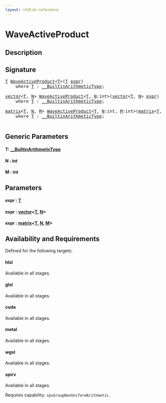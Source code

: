 ```yaml
---
layout: stdlib-reference
---
```


# WaveActiveProduct

## Description





## Signature 

<pre>
<a href="waveactiveproduct-04a.html#typeparam-T" class="code_type">T</a> <a href="waveactiveproduct-04a.html">WaveActiveProduct</a>&lt;<a href="waveactiveproduct-04a.html#typeparam-T" class="code_type">T</a>&gt;(<a href="waveactiveproduct-04a.html#typeparam-T" class="code_type">T</a> <a href="waveactiveproduct-04a.html#decl-expr" class="code_param">expr</a>)
    <span class='code_keyword'>where</span> <a href="waveactiveproduct-04a.html#typeparam-T" class="code_type">T</a> : <a href="../interfaces/0_builtinarithmetictype-029j/index.html" class="code_type">__BuiltinArithmeticType</a>;

<a href="../types/vector/index.html" class="code_type">vector</a>&lt;<a href="waveactiveproduct-04a.html#typeparam-T" class="code_type">T</a>, <a href="waveactiveproduct-04a.html#decl-N" class="code_var">N</a>&gt; <a href="waveactiveproduct-04a.html">WaveActiveProduct</a>&lt;<a href="waveactiveproduct-04a.html#typeparam-T" class="code_type">T</a>, <a href="waveactiveproduct-04a.html#decl-N" class="code_var">N</a>:<span class="code_keyword">int</span>&gt;(<a href="../types/vector/index.html" class="code_type">vector</a>&lt;<a href="waveactiveproduct-04a.html#typeparam-T" class="code_type">T</a>, <a href="waveactiveproduct-04a.html#decl-N" class="code_var">N</a>&gt; <a href="waveactiveproduct-04a.html#decl-expr" class="code_param">expr</a>)
    <span class='code_keyword'>where</span> <a href="waveactiveproduct-04a.html#typeparam-T" class="code_type">T</a> : <a href="../interfaces/0_builtinarithmetictype-029j/index.html" class="code_type">__BuiltinArithmeticType</a>;

<a href="../types/matrix/index.html" class="code_type">matrix</a>&lt;<a href="waveactiveproduct-04a.html#typeparam-T" class="code_type">T</a>, <a href="waveactiveproduct-04a.html#decl-N" class="code_var">N</a>, <a href="waveactiveproduct-04a.html#decl-M" class="code_var">M</a>&gt; <a href="waveactiveproduct-04a.html">WaveActiveProduct</a>&lt;<a href="waveactiveproduct-04a.html#typeparam-T" class="code_type">T</a>, <a href="waveactiveproduct-04a.html#decl-N" class="code_var">N</a>:<span class="code_keyword">int</span>, <a href="waveactiveproduct-04a.html#decl-M" class="code_var">M</a>:<span class="code_keyword">int</span>&gt;(<a href="../types/matrix/index.html" class="code_type">matrix</a>&lt;<a href="waveactiveproduct-04a.html#typeparam-T" class="code_type">T</a>, <a href="waveactiveproduct-04a.html#decl-N" class="code_var">N</a>, <a href="waveactiveproduct-04a.html#decl-M" class="code_var">M</a>&gt; <a href="waveactiveproduct-04a.html#decl-expr" class="code_param">expr</a>)
    <span class='code_keyword'>where</span> <a href="waveactiveproduct-04a.html#typeparam-T" class="code_type">T</a> : <a href="../interfaces/0_builtinarithmetictype-029j/index.html" class="code_type">__BuiltinArithmeticType</a>;

</pre>

## Generic Parameters

####  <a id="typeparam-T"></a>T: [\_\_BuiltinArithmeticType](../interfaces/0_builtinarithmetictype-029j/index)
####  <a id="decl-N"></a>N  : int
####  <a id="decl-M"></a>M  : int

## Parameters

####  <a id="decl-expr"></a>expr  : [T](waveactiveproduct-04a#typeparam-T)
####  <a id="decl-expr"></a>expr  : [vector](../types/vector/index)\<[T](../types/vector/index#typeparam-T), [N](../types/vector/index#decl-N)\>
####  <a id="decl-expr"></a>expr  : [matrix](../types/matrix/index)\<[T](../types/matrix/t-0), [N](../types/matrix/index#decl-N), [M](../types/matrix/index#decl-M)\>

## Availability and Requirements

Defined for the following targets:

#### hlsl
Available in all stages.

#### glsl
Available in all stages.

#### cuda
Available in all stages.

#### metal
Available in all stages.

#### wgsl
Available in all stages.

#### spirv
Available in all stages.

Requires capability: `spvGroupNonUniformArithmetic`.


